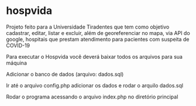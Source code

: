 # hospvida
Projeto feito para a Universidade Tiradentes que tem como objetivo cadastrar, editar, listar e excluir, além de georeferenciar no mapa, via API do google, hospitais que prestam atendimento para pacientes com suspeita de COVID-19  
  
Para executar o Hospvida você deverá baixar todos os arquivos para sua máquina
  
Adicionar o banco de dados (arquivo: dados.sql)
  
Ir até o arquivo config.php adicionar os dados e rodar o arquilo dados.sql
  
Rodar o programa acessando o arquivo index.php no diretório principal
